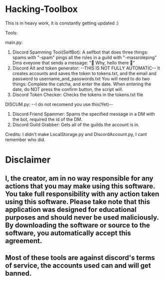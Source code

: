# Hacking-Toolbox
This is in heavy work, it is constantly getting updated :)

Tools:

main.py:
1. Discord Spamming Tool(SelfBot):
A selfbot that does three things:
spams with "-spam"
pings all the roles in a guild with "-massroleping"
Dms eveyone that sends a message: ":wave: Why, hello there :wave:"
2. Discord Alt and token generator:
--THIS IS NOT FULLY AUTOMATIC--
It creates accounts and saves the token to tokens.txt, and the email and password to username_and_passwords.txt
You will need to do two things: 
Complete the catcha, and enter the date. When entering the date, do NOT press the confirm button, the script will.
3. Discord Token Checker:
Checks the tokens in the tokens.txt file

DISCUM.py:
--I do not recomend you use this(Yet)--
1. Discord Friend Spammer:
Spams the specified message in a DM with the bot, required the id of the DM.
2. Discord Guild Grabber:
Gets all of the guilds the account is in.

Credits:
I didn't make LocalStorage.py and DiscordAccount.py, I cant remember who did. 

# Disclaimer
## I, the creator, am in no way responsible for any actions that you may make using this software. You take full responsibility with any action taken using this software. Please take note that this application was designed for educational purposes and should never be used maliciously. By downloading the software or source to the software, you automatically accept this agreement.
## Most of these tools are against discord's terms of service, the accounts used can and will get banned.
